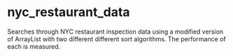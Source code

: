 # nyc_restaurant_data
Searches through NYC restaurant inspection data using a modified version of ArrayList with two different different sort algorithms. The performance of each is measured. 
